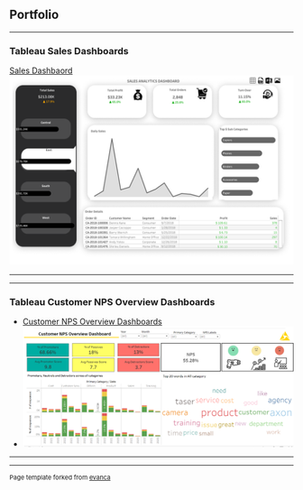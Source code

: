 ## Portfolio

---

### Tableau Sales Dashboards

[Sales Dashbaord](/sample_page)
<img src="images/Sales Dashboard.png"/>

---

---

### Tableau Customer NPS Overview Dashboards

- [Customer NPS Overview Dashboards](http://example.com/)
- <img src="images/AXON CUSTOMER NPS.png"/>

---

---
<p style="font-size:11px">Page template forked from <a href="https://github.com/evanca/quick-portfolio">evanca</a></p>
<!-- Remove above link if you don't want to attibute -->
